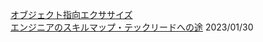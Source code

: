 [オブジェクト指向エクササイズ](https://www.slideshare.net/yojik/ss-1033616 "オブジェクト指向エクササイズ")<br/>
[エンジニアのスキルマップ・テックリードへの途](https://tech.isid.co.jp/entry/fin_skill_map_techlead) 2023/01/30<br/>
